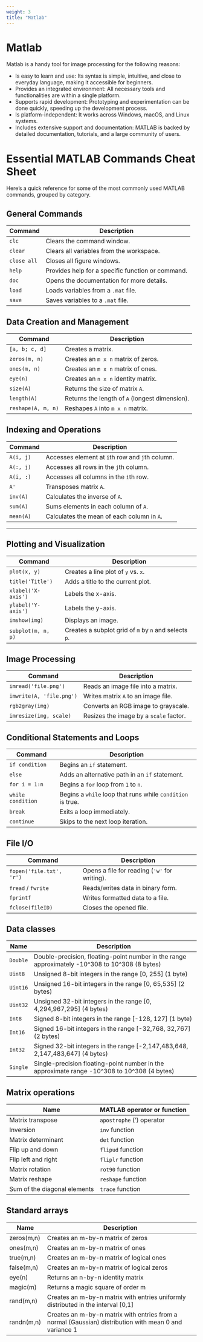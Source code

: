 ```yaml
---
weight: 3
title: "Matlab"
---
```


# Matlab

Matlab is a handy tool for image processing for the following reasons:

- Is easy to learn and use: Its syntax is simple, intuitive, and close to everyday language, making it accessible for beginners.
- Provides an integrated environment: All necessary tools and functionalities are within a single platform.
- Supports rapid development: Prototyping and experimentation can be done quickly, speeding up the development process.
- Is platform-independent: It works across Windows, macOS, and Linux systems.
- Includes extensive support and documentation: MATLAB is backed by detailed documentation, tutorials, and a large community of users.

# Essential MATLAB Commands Cheat Sheet

Here’s a quick reference for some of the most commonly used MATLAB commands, grouped by category.

## General Commands

| **Command**           | **Description**                                        |
|-------------------|----------------------------------------------------|
| `clc`         | Clears the command window.                         |
| `clear`       | Clears all variables from the workspace.           |
| `close all`   | Closes all figure windows.                         |
| `help`        | Provides help for a specific function or command.  |
| `doc`         | Opens the documentation for more details.          |
| `load`        | Loads variables from a `.mat` file.                |
| `save`        | Saves variables to a `.mat` file.                  |

## Data Creation and Management

| **Command**               | **Description**                                      |
|-----------------------|--------------------------------------------------|
| `[a, b; c, d]`    | Creates a matrix.                                |
| `zeros(m, n)`     | Creates an `m x n` matrix of zeros.              |
| `ones(m, n)`      | Creates an `m x n` matrix of ones.               |
| `eye(n)`          | Creates an `n x n` identity matrix.              |
| `size(A)`         | Returns the size of matrix `A`.                  |
| `length(A)`       | Returns the length of `A` (longest dimension).   |
| `reshape(A, m, n)`| Reshapes `A` into `m x n` matrix.                |

## Indexing and Operations

| **Command**                   | **Description**                                             |
|---------------------------|---------------------------------------------------------|
| `A(i, j)`             | Accesses element at `i`th row and `j`th column.         |
| `A(:, j)`             | Accesses all rows in the `j`th column.                  |
| `A(i, :)`             | Accesses all columns in the `i`th row.                  |
| `A'`                  | Transposes matrix `A`.                                  |
| `inv(A)`              | Calculates the inverse of `A`.                          |
| `sum(A)`              | Sums elements in each column of `A`.                    |
| `mean(A)`             | Calculates the mean of each column in `A`.              |

---

## Plotting and Visualization

| **Command**                   | **Description**                                          |
|---------------------------|------------------------------------------------------|
| `plot(x, y)`          | Creates a line plot of `y` vs. `x`.                  |
| `title('Title')`      | Adds a title to the current plot.                    |
| `xlabel('X-axis')`    | Labels the x-axis.                                   |
| `ylabel('Y-axis')`    | Labels the y-axis.                                   |
| `imshow(img)`         | Displays an image.                                   |
| `subplot(m, n, p)`    | Creates a subplot grid of `m` by `n` and selects `p`. |

## Image Processing

| **Command**                   | **Description**                                          |
|---------------------------|------------------------------------------------------|
| `imread('file.png')`  | Reads an image file into a matrix.                   |
| `imwrite(A, 'file.png')` | Writes matrix `A` to an image file.               |
| `rgb2gray(img)`       | Converts an RGB image to grayscale.                  |
| `imresize(img, scale)`| Resizes the image by a `scale` factor.               |

## Conditional Statements and Loops

| **Command**                           | **Description**                                           |
|-----------------------------------|-------------------------------------------------------|
| `if condition`                | Begins an `if` statement.                             |
| `else`                        | Adds an alternative path in an `if` statement.        |
| `for i = 1:n`                 | Begins a `for` loop from `1` to `n`.                  |
| `while condition`             | Begins a `while` loop that runs while `condition` is true.|
| `break`                       | Exits a loop immediately.                             |
| `continue`                    | Skips to the next loop iteration.                     |

## File I/O

| **Command**                           | **Description**                                           |
|-----------------------------------|-------------------------------------------------------|
| `fopen('file.txt', 'r')`      | Opens a file for reading (`'w'` for writing).         |
| `fread` / `fwrite`            | Reads/writes data in binary form.                     |
| `fprintf`                     | Writes formatted data to a file.                      |
| `fclose(fileID)`              | Closes the opened file.                               |

## Data classes

| Name     | Description                                                                                           |
|----------|-------------------------------------------------------------------------------------------------------|
| `Double` | Double-precision, floating-point number in the range approximately -10^308 to 10^308 (8 bytes) |
| `Uint8`  | Unsigned 8-bit integers in the range [0, 255] (1 byte)                                  |
| `Uint16` | Unsigned 16-bit integers in the range [0, 65,535] (2 bytes)                             |
| `Uint32` | Unsigned 32-bit integers in the range [0, 4,294,967,295] (4 bytes)                      |
| `Int8`   | Signed 8-bit integers in the range [-128, 127] (1 byte)                                 |
| `Int16`  | Signed 16-bit integers in the range [-32,768, 32,767] (2 bytes)                         |
| `Int32`  | Signed 32-bit integers in the range [-2,147,483,648, 2,147,483,647] (4 bytes)           |
| `Single` | Single-precision floating-point number in the approximate range -10^308 to 10^308 (4 bytes) |

## Matrix operations

| Name                        | MATLAB operator or function |
|-----------------------------|-----------------------------|
| Matrix transpose            | `apostrophe` (‘) operator     |
| Inversion                   | `inv` function                |
| Matrix determinant          | `det` function                |
| Flip up and down            | `flipud` function             |
| Flip left and right         | `fliplr` function             |
| Matrix rotation             | `rot90` function              |
| Matrix reshape              | `reshape` function            |
| Sum of the diagonal elements| `trace` function              |

## Standard arrays

| Name        | Description                                                                                             |
|-------------|---------------------------------------------------------------------------------------------------------|
| zeros(m,n)  | Creates an m-by-n matrix of zeros                                                                       |
| ones(m,n)   | Creates an m-by-n matrix of ones                                                                        |
| true(m,n)   | Creates an m-by-n matrix of logical ones                                                                |
| false(m,n)  | Creates an m-by-n matrix of logical zeros                                                               |
| eye(n)      | Returns an n-by-n identity matrix                                                                       |
| magic(m)    | Returns a magic square of order m                                                                       |
| rand(m,n)   | Creates an m-by-n matrix with entries uniformly distributed in the interval [0,1]                       |
| randn(m,n)  | Creates an m-by-n matrix with entries from a normal (Gaussian) distribution with mean 0 and variance 1  |
